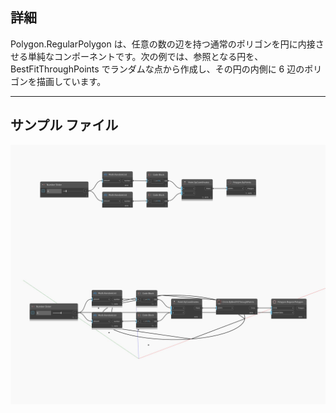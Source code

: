 ## 詳細
Polygon.RegularPolygon は、任意の数の辺を持つ通常のポリゴンを円に内接させる単純なコンポーネントです。次の例では、参照となる円を、BestFitThroughPoints でランダムな点から作成し、その円の内側に 6 辺のポリゴンを描画しています。
___
## サンプル ファイル

![RegularPolygon](./Autodesk.DesignScript.Geometry.Polygon.RegularPolygon_img.jpg)

